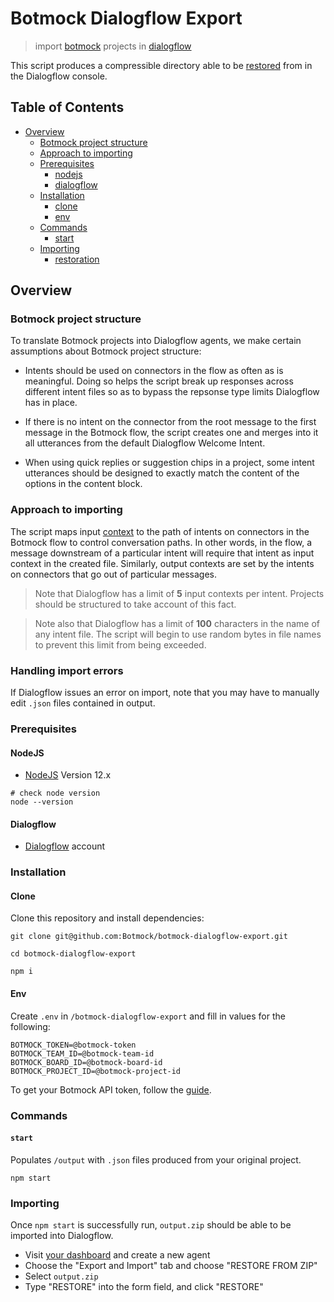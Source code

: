 # Botmock Dialogflow Export

<!-- [![Build Status](https://dev.azure.com/botmock/botmock-dialogflow-export/_apis/build/status/Botmock.botmock-dialogflow-export?branchName=master)](https://dev.azure.com/botmock/botmock-dialogflow-export/_build/latest?definitionId=2&branchName=master) -->

> import [botmock](https://botmock.com) projects in [dialogflow](https://console.dialogflow.com/)

This script produces a compressible directory able to be [restored](https://cloud.google.com/dialogflow/docs/agents-settings) from in the Dialogflow console.

## Table of Contents

* [Overview](#overview)
  * [Botmock project structure](#botmock-project-structure)
  * [Approach to importing](#approach-to-importing)
  * [Prerequisites](#prerequisites)
    * [nodejs](#nodejs)
    * [dialogflow](#dialogflow)
  * [Installation](#installation)
    * [clone](#clone)
    * [env](#env)
  * [Commands](#commands)
    * [start](#start)
    <!-- * [report](#report) -->
  * [Importing](#importing)
    * [restoration](#restoration)


## Overview

### Botmock project structure

To translate Botmock projects into Dialogflow agents, we make certain assumptions about Botmock project structure:

- Intents should be used on connectors in the flow as often as is meaningful. Doing so helps the script break
  up responses across different intent files so as to bypass the repsonse type limits Dialogflow
  has in place.

- If there is no intent on the connector from the root message to the first message in the Botmock flow, the
  script creates one and merges into it all utterances from the default Dialogflow Welcome Intent.

- When using quick replies or suggestion chips in a project, some intent utterances should be designed to exactly match the content of the options in the content block.

### Approach to importing

The script maps input [context](https://cloud.google.com/dialogflow/docs/contexts-input-output) to the path of
intents on connectors in the Botmock flow to control conversation paths. In other words, in the flow, a
message downstream of a particular intent will require that intent as input context in the created file.
Similarly, output contexts are set by the intents on connectors that go out of particular messages.

> Note that Dialogflow has a limit of **5** input contexts per intent. Projects should be structured to take account of this fact.

> Note also that Dialogflow has a limit of **100** characters in the name of any intent file. The script will begin to use random bytes in file names to prevent this limit from being exceeded.

### Handling import errors

If Dialogflow issues an error on import, note that you may have to manually edit `.json` files contained in output.

### Prerequisites

#### NodeJS

- [NodeJS](https://nodejs.org/en/) Version 12.x

```shell
# check node version
node --version
```

#### Dialogflow

- [Dialogflow](https://console.dialogflow.com) account

### Installation

#### Clone

Clone this repository and install dependencies:

```shell
git clone git@github.com:Botmock/botmock-dialogflow-export.git

cd botmock-dialogflow-export

npm i
```

#### Env

Create `.env` in `/botmock-dialogflow-export` and fill in values for the following:

```shell
BOTMOCK_TOKEN=@botmock-token
BOTMOCK_TEAM_ID=@botmock-team-id
BOTMOCK_BOARD_ID=@botmock-board-id
BOTMOCK_PROJECT_ID=@botmock-project-id
```

To get your Botmock API token, follow the [guide](http://help.botmock.com/en/articles/2334581-developer-api).

### Commands

#### `start`

Populates `/output` with `.json` files produced from your original project.

```shell
npm start
```

### Importing

Once `npm start` is successfully run, `output.zip` should be able to be imported into Dialogflow.

- Visit [your dashboard](console.dialogflow.com) and create a new agent
- Choose the "Export and Import" tab and choose "RESTORE FROM ZIP"
- Select `output.zip`
- Type "RESTORE" into the form field, and click "RESTORE"
